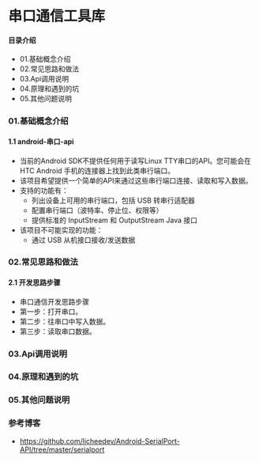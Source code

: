 # 串口通信工具库
#### 目录介绍
- 01.基础概念介绍
- 02.常见思路和做法
- 03.Api调用说明
- 04.原理和遇到的坑
- 05.其他问题说明




### 01.基础概念介绍
#### 1.1 android-串口-api
- 当前的Android SDK不提供任何用于读写Linux TTY串口的API。您可能会在 HTC Android 手机的连接器上找到此类串行端口。
- 该项目希望提供一个简单的API来通过这些串行端口连接、读取和写入数据。
- 支持的功能有：
    - 列出设备上可用的串行端口，包括 USB 转串行适配器
    - 配置串行端口（波特率、停止位、权限等）
    - 提供标准的 InputStream 和 OutputStream Java 接口
- 该项目不可能实现的功能：
    - 通过 USB 从机接口接收/发送数据





### 02.常见思路和做法
#### 2.1 开发思路步骤
- 串口通信开发思路步骤
- 第一步：打开串口。
- 第二步：往串口中写入数据。
- 第三步：读取串口数据。



### 03.Api调用说明

### 04.原理和遇到的坑


### 05.其他问题说明


### 参考博客
- https://github.com/licheedev/Android-SerialPort-API/tree/master/serialport